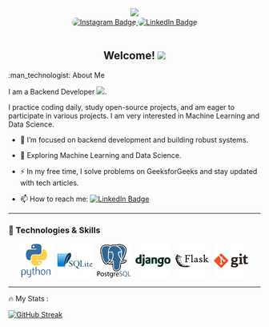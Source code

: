 <div id="header" align="center">
  <img src="https://i.giphy.com/media/v1.Y2lkPTc5MGI3NjExYTZ4cDZ3cm9sYm15aDdnZ2x6dWVmMWRmejg0MzR0NW9hZG56dThqNSZlcD12MV9pbnRlcm5hbF9naWZfYnlfaWQmY3Q9Zw/M9kgjEsLG6LMbYC9dl/giphy.gif" width="130"/>
</div>
<div id="badges" align="center">
  <a href="https://www.instagram.com/u_radchanka" target="_blank">
    <img src="https://img.shields.io/badge/Instagram-%23E4405F?style=flat&logo=instagram&logoColor=white" alt="Instagram Badge" style="border-radius: 15px;"/>
  </a>
  <a href="https://www.linkedin.com/in/uladzimir-radchanka-3635322a2" target="_blank">
    <img src="https://img.shields.io/badge/LinkedIn-%230A66C2?style=flat&logo=linkedin&logoColor=white" alt="LinkedIn Badge" style="border-radius: 15px;"/>
  </a>
</div>
<div align="center">
  <img src="https://komarev.com/ghpvc/?username=Radchanka&style=flat-square&color=blue" alt=""/>
  <h2>
  Welcome!
  <img src="https://media.giphy.com/media/hvRJCLFzcasrR4ia7z/giphy.gif" width="30px"/>
  </h2>
</div>
:man_technologist: About Me


I am a Backend Developer <img src="https://media.giphy.com/media/WUlplcMpOCEmTGBtBW/giphy.gif" width="30">.


I practice coding daily, study open-source projects, and am eager to participate in various projects. I am very interested in Machine Learning and Data Science.

- :telescope: I’m focused on backend development and building robust systems.

- :seedling: Exploring Machine Learning and Data Science.

- :zap: In my free time, I solve problems on GeeksforGeeks and stay updated with tech articles.

- :mailbox: How to reach me: [![LinkedIn Badge](https://img.shields.io/badge/-Uladzimir-blue?style=flat&logo=Linkedin&logoColor=white)](https://www.linkedin.com/in/uladzimir-radchanka-3635322a2/)

---
### :wrench: Technologies & Skills

<div align="center">
  <img src="https://github.com/devicons/devicon/blob/master/icons/python/python-original-wordmark.svg" title="Python" alt="Python" width="70" height="70"/>&nbsp;
  <img src="https://github.com/devicons/devicon/blob/master/icons/sqlite/sqlite-original-wordmark.svg" title="SQL" alt="SQL" width="70" height="70"/>&nbsp;
  <img src="https://github.com/devicons/devicon/blob/master/icons/postgresql/postgresql-original-wordmark.svg" title="PostgreSQL" alt="PostgreSQL" width="70" height="70"/>&nbsp;
  <img src="https://github.com/devicons/devicon/blob/master/icons/django/django-plain-wordmark.svg" title="Django" alt="Django" width="70" height="70"/>&nbsp;
  <img src="https://github.com/devicons/devicon/blob/master/icons/flask/flask-original-wordmark.svg" title="Flask" alt="Flask" width="70" height="70"/>&nbsp;
  <img src="https://github.com/devicons/devicon/blob/master/icons/git/git-original-wordmark.svg" title="Git" alt="Git" width="70" height="70"/>&nbsp;
</div>

---

:fire: My Stats :

[![GitHub Streak](http://github-readme-streak-stats.herokuapp.com?user=Radchanka&theme=dark&background=000000)](https://git.io/streak-stats)
